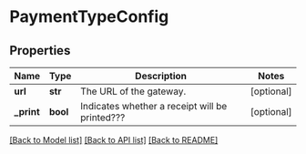# PaymentTypeConfig

## Properties
Name | Type | Description | Notes
------------ | ------------- | ------------- | -------------
**url** | **str** | The URL of  the gateway. | [optional] 
**_print** | **bool** | Indicates whether a receipt will be printed??? | [optional] 

[[Back to Model list]](../README.md#documentation-for-models) [[Back to API list]](../README.md#documentation-for-api-endpoints) [[Back to README]](../README.md)


